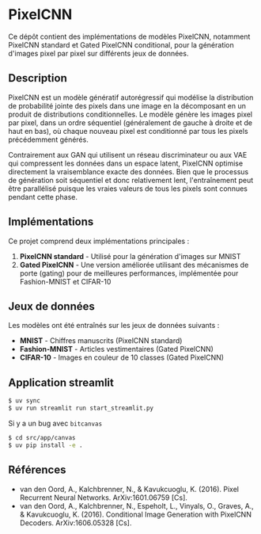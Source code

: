 # PixelCNN

Ce dépôt contient des implémentations de modèles PixelCNN, notamment PixelCNN standard et Gated PixelCNN conditional, pour la génération d'images pixel par pixel sur différents jeux de données.

## Description

PixelCNN est un modèle génératif autorégressif qui modélise la distribution de probabilité jointe des pixels dans une image en la décomposant en un produit de distributions conditionnelles. Le modèle génère les images pixel par pixel, dans un ordre séquentiel (généralement de gauche à droite et de haut en bas), où chaque nouveau pixel est conditionné par tous les pixels précédemment générés.

Contrairement aux GAN qui utilisent un réseau discriminateur ou aux VAE qui compressent les données dans un espace latent, PixelCNN optimise directement la vraisemblance exacte des données. Bien que le processus de génération soit séquentiel et donc relativement lent, l'entraînement peut être parallélisé puisque les vraies valeurs de tous les pixels sont connues pendant cette phase.

## Implémentations

Ce projet comprend deux implémentations principales :

1. **PixelCNN standard** - Utilisé pour la génération d'images sur MNIST
2. **Gated PixelCNN** - Une version améliorée utilisant des mécanismes de porte (gating) pour de meilleures performances, implémentée pour Fashion-MNIST et CIFAR-10

## Jeux de données

Les modèles ont été entraînés sur les jeux de données suivants :
- **MNIST** - Chiffres manuscrits (PixelCNN standard)
- **Fashion-MNIST** - Articles vestimentaires (Gated PixelCNN)
- **CIFAR-10** - Images en couleur de 10 classes (Gated PixelCNN)

## Application streamlit

``` sh
$ uv sync 
$ uv run streamlit run start_streamlit.py
```

Si y a un bug avec `bitcanvas`

``` sh
$ cd src/app/canvas
$ uv pip install -e .

```


## Références

- van den Oord, A., Kalchbrenner, N., & Kavukcuoglu, K. (2016). Pixel Recurrent Neural Networks. ArXiv:1601.06759 [Cs].
- van den Oord, A., Kalchbrenner, N., Espeholt, L., Vinyals, O., Graves, A., & Kavukcuoglu, K. (2016). Conditional Image Generation with PixelCNN Decoders. ArXiv:1606.05328 [Cs].


